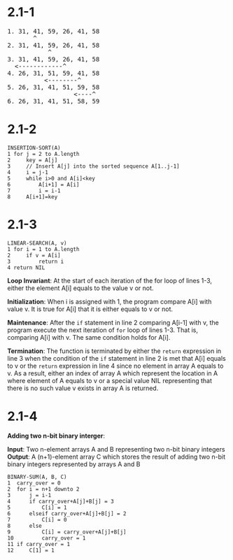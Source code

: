 # 2.1-1
<pre>
1. 31, 41, 59, 26, 41, 58  
       ^  
2. 31, 41, 59, 26, 41, 58  
           ^  
3. 31, 41, 59, 26, 41, 58  
  <------------^  
4. 26, 31, 51, 59, 41, 58  
          <--------^  
5. 26, 31, 41, 51, 59, 58  
                  <----^  
6. 26, 31, 41, 51, 58, 59
</pre>

# 2.1-2
```
INSERTION-SORT(A)
1 for j = 2 to A.length
2     key = A[j]
3     // Insert A[j] into the sorted sequence A[1..j-1]
4     i = j-1
5     while i>0 and A[i]<key
6         A[i+1] = A[i]
7         i = i-1
8     A[i+1]=key
``` 

# 2.1-3
```
LINEAR-SEARCH(A, v)
1 for i = 1 to A.length
2     if v = A[i]
3         return i
4 return NIL
```

**Loop Invariant**: At the start of each iteration of the for loop of lines 1-3, either the element A\[i\] equals to the value v or not.

**Initialization**: When i is assigned with 1, the program compare A\[i\] with value v. It is true for A\[i\] that it is either equals to v or not.

**Maintenance**: After the `if` statement in line 2 comparing A\[i-1\] with v, the program execute the next iteration of `for` loop of lines 1-3. That is, comparing A\[i\] with v. The same condition holds for A\[i\].

**Termination**: The function is terminated by either the `return` expression in line 3 when the condition of the `if` statement in line 2 is met that A\[i\] equals to v or the `return` expression in line 4 since no element in array A equals to v. As a result, either an index of array A which represent the location in A where element of A equals to v or a special value NIL representing that there is no such value v exists in array A is returned. 

# 2.1-4
**Adding two n-bit binary interger**:

**Input**: Two n-element arrays A and B representing two n-bit binary integers  
**Output**: A (n+1)-element array C which stores the result of adding two n-bit binary integers represented by arrays A and B

```
BINARY-SUM(A, B, C)
1  carry_over = 0
2  for i = n+1 downto 2
3      j = i-1
4      if carry_over+A[j]+B[j] = 3
5          C[i] = 1
6      elseif carry_over+A[j]+B[j] = 2
7          C[i] = 0
8      else
9          C[i] = carry_over+A[j]+B[j]
10         carry_over = 1
11 if carry_over = 1
12     C[1] = 1
```

